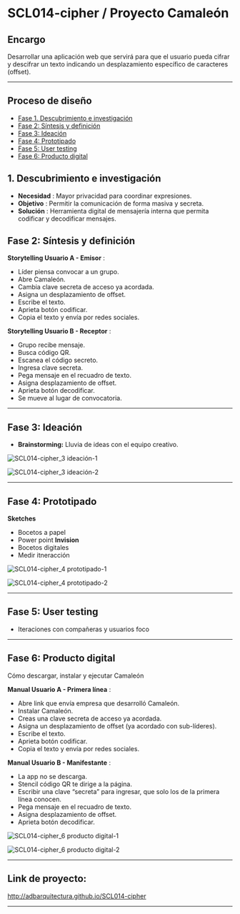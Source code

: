 # SCL014-cipher / Proyecto Camaleón

## Encargo
Desarrollar una aplicación web que servirá para que el usuario pueda cifrar y descifrar un texto indicando un desplazamiento específico de caracteres (offset).

***

## Proceso de diseño

* [Fase 1. Descubrimiento e investigación](#1-Descubrimiento-e-investigación)
* [Fase 2: Síntesis y definición](#2-Síntesis-y-definición)
* [Fase 3: Ideación](#3-Ideación)
* [Fase 4: Prototipado](#4-Prototipado)
* [Fase 5: User testing](#5-user-testing)
* [Fase 6: Producto digital](#6-producto-digital)

## 1. Descubrimiento e investigación

- **Necesidad** : Mayor privacidad para coordinar expresiones. 
- **Objetivo** : Permitir la comunicación de forma masiva y secreta. 
- **Solución** : Herramienta digital de mensajería interna que permita codificar y decodificar mensajes.

## Fase 2: Síntesis y definición

**Storytelling Usuario A - Emisor** : 

* Líder piensa convocar a un grupo.
* Abre Camaleón.
* Cambia clave secreta de acceso ya acordada.
* Asigna un desplazamiento de offset.
* Escribe el texto.
* Aprieta botón codificar.
* Copia el texto y envía por redes sociales.

**Storytelling Usuario B - Receptor** : 

* Grupo recibe mensaje.
* Busca código QR.
* Escanea el código secreto.
* Ingresa clave secreta.
* Pega mensaje en el recuadro de texto.
* Asigna desplazamiento de offset.
* Aprieta botón decodificar.
* Se mueve al lugar de convocatoria.

***

## Fase 3: Ideación

* **Brainstorming:** Lluvia de ideas con el equipo creativo. 

![SCL014-cipher_3  ideación-1](https://user-images.githubusercontent.com/66659886/85299196-f94bfe80-b472-11ea-9089-1648bb466f94.png)

![SCL014-cipher_3  ideación-2](https://user-images.githubusercontent.com/66659886/85299207-fea94900-b472-11ea-81b1-ca3c45bf7c22.png)

***

## Fase 4: Prototipado

**Sketches**
* Bocetos a papel
* Power point
**Invision**
* Bocetos digitales
* Medir itneracción

![SCL014-cipher_4  prototipado-1](https://user-images.githubusercontent.com/66659886/85300699-e0444d00-b474-11ea-9b0a-f5c6795467e6.png)

![SCL014-cipher_4  prototipado-2](https://user-images.githubusercontent.com/66659886/85299232-05d05700-b473-11ea-9731-5c54eddc83ff.png)

***

## Fase 5: User testing

* Iteraciones con compañeras y usuarios foco

***

## Fase 6: Producto digital
Cómo descargar, instalar y ejecutar Camaleón

**Manual Usuario A - Primera línea** : 
* Abre link que envía empresa que desarrolló Camaleón.
* Instalar Camaleón.
* Creas una clave secreta de acceso ya acordada.
* Asigna un desplazamiento de offset (ya acordado con sub-líderes).
* Escribe el texto.
* Aprieta botón codificar.
* Copia el texto y envía por redes sociales.

**Manual Usuario B - Manifestante** : 
* La app no se descarga. 
* Stencil código QR te dirige a la página.
* Escribir una clave “secreta” para ingresar, que solo los de la primera línea conocen.
* Pega mensaje en el recuadro de texto.
* Asigna desplazamiento de offset.
* Aprieta botón decodificar.

![SCL014-cipher_6  producto digital-1](https://user-images.githubusercontent.com/66659886/85299244-09fc7480-b473-11ea-9d67-609c63fefefb.png)

![SCL014-cipher_6  producto digital-2](https://user-images.githubusercontent.com/66659886/85478678-ab2a1e80-b58a-11ea-9603-2db5a9c21211.png)

***

## Link de proyecto: 
http://adbarquitectura.github.io/SCL014-cipher

***
